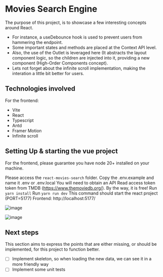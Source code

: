 # Movies Search Engine

The purpose of this project, is to showcase a few interesting concepts around React.
* For instance, a useDebounce hook is used to prevent users from hammering the endpoint.
* Some important states and methods are placed at the Context API level.
* Also, the use of the Outlet is leveraged here (It abstracts the layout component logic, so the children are injected into it, providing a new component (High-Order Components concept).
* Lets not forget about the infinite scroll implementation, making the interation a little bit better for users.


## Technologies involved

For the frontend:
* Vite
* React
* Typescript
* Antd
* Framer Motion
* Infinite scroll

## Setting Up & starting the vue project

For the frontend, please guarantee you have node 20+ installed on your machine.

Please access the `react-movies-search` folder.
Copy the .env.example and name it .env or .env.local
  You will need to obtain an API Read access token token from  TMDB (https://www.themoviedb.org/). By the way, it is free!
Run `yarn install`
Run `yarn run dev`
  This command should start the react project (PORT=5177)
  Frontend: http://localhost:5177/

![image](https://github.com/user-attachments/assets/a69bf0ce-52d6-40a0-b1b6-c76246118564)

![image](https://github.com/user-attachments/assets/cf9919ae-bb4e-4839-960b-771bd72caa19)


## Next steps

This section aims to express the points that are either missing, or should be implemented, for this project to function better.

* [ ] Implement skeleton, so when loading the new data, we can see it in a more friendly way
* [ ] Implement some unit tests
